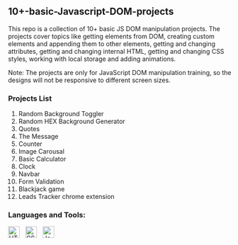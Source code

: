 ## 10+-basic-Javascript-DOM-projects

This repo is a collection of 10+ basic JS DOM manipulation projects. The projects cover topics like getting elements from DOM, creating custom elements and appending them to other elements, getting and changing attributes, getting and changing internal HTML, getting and changing CSS styles, working with local storage and adding animations.

Note: The projects are only for JavaScript DOM manipulation training, so the designs will not be responsive to different screen sizes.  

### Projects List

1. Random Background Toggler
2. Random HEX Background Generator
3. Quotes
4. The Message
5. Counter
6. Image Carousal
7. Basic Calculator
8. Clock
9. Navbar
10. Form Validation
11. Blackjack game
12. Leads Tracker chrome extension

### Languages and Tools:

<img align="left" alt="HTML5" width="26px" src="https://cdn.jsdelivr.net/gh/devicons/devicon/icons/html5/html5-original.svg" style="padding-right:10px;" />
<img align="left" alt="CSS3" width="26px" src="https://cdn.jsdelivr.net/gh/devicons/devicon/icons/css3/css3-original.svg" style="padding-right:10px;" />
<img align="left" alt="JavaScript" width="26px" src="https://cdn.jsdelivr.net/gh/devicons/devicon/icons/javascript/javascript-original.svg" style="padding-right:10px;" />
